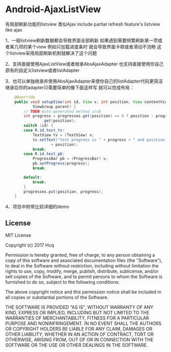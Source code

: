 Android-AjaxListView
====================

有局部刷新功能的listview 类似Ajax include partial refresh feature's listview like ajax


1、一般listview刷新数据都会导致界面全部刷新 
如果遇到需要频繁刷新某一项或者某几项的某个view 例如只加载进度条时 就会导致界面卡顿或者滑动不流畅
这个listview采用局部刷新机制就解决了这个问题

2、支持直接使用AjaxListView或者继承AbsAjaxAdapter 也支持直接使用你自己原有的自定义listview或者listAdapter

3、也可以单独继承并使用AbsAjaxAdapter来使你自己的listAdapter代码更简洁
继承后你的adapter只需要简单的像下面这样写 就可以完成布局：

```java
	@Override
	public void setupView(int id, View v, int position, View contentView,
			ViewGroup parent) {
		// TODO Auto-generated method stub
		int progress = progresses.get(position) == 0 ? position : progresses
				.get(position);
		switch (id) {
		case R.id.test_tv:
			TextView tv = (TextView) v;
			tv.setText("test progress is " + progress + " and position is "
					+ position);
			break;
		case R.id.test_pb:
			ProgressBar pb = (ProgressBar) v;
			pb.setProgress(progress);
			break;

		default:
			break;
		}
		progresses.put(position, progress);
	}
```

4、项目中附带比较详细的demo

## License

MIT License

Copyright (c) 2017 Hcq

Permission is hereby granted, free of charge, to any person obtaining a copy
of this software and associated documentation files (the "Software"), to deal
in the Software without restriction, including without limitation the rights
to use, copy, modify, merge, publish, distribute, sublicense, and/or sell
copies of the Software, and to permit persons to whom the Software is
furnished to do so, subject to the following conditions:

The above copyright notice and this permission notice shall be included in all
copies or substantial portions of the Software.

THE SOFTWARE IS PROVIDED "AS IS", WITHOUT WARRANTY OF ANY KIND, EXPRESS OR
IMPLIED, INCLUDING BUT NOT LIMITED TO THE WARRANTIES OF MERCHANTABILITY,
FITNESS FOR A PARTICULAR PURPOSE AND NONINFRINGEMENT. IN NO EVENT SHALL THE
AUTHORS OR COPYRIGHT HOLDERS BE LIABLE FOR ANY CLAIM, DAMAGES OR OTHER
LIABILITY, WHETHER IN AN ACTION OF CONTRACT, TORT OR OTHERWISE, ARISING FROM,
OUT OF OR IN CONNECTION WITH THE SOFTWARE OR THE USE OR OTHER DEALINGS IN THE
SOFTWARE.
